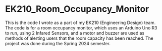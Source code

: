 # EK210_Room_Occupancy_Monitor
This is the code I wrote as a part of my EK210 (Engineering Design) team. The code is for a room occupancy monitor, which uses an Arduino Uno R3 to run, using 2 Infared Sensors, and a motor and buzzer are used as methods of alerting users that the room capacity has been reached. The project was done during the Spring 2024 semester.
